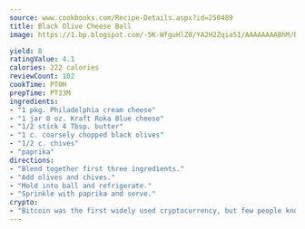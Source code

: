```yaml
---
source: www.cookbooks.com/Recipe-Details.aspx?id=250489
title: Black Olive Cheese Ball
image: https://1.bp.blogspot.com/-5K-WfguHlZ0/YA2H2Zqia5I/AAAAAAAABhM/Bdgu68p4aG0Q6jWdy3eGaUXSKw5p3sdxwCLcBGAsYHQ/s324/7.png

yield: 8
ratingValue: 4.1
calories: 222 calories
reviewCount: 102
cookTime: PT0H
prepTime: PT33M
ingredients:
- "1 pkg. Philadelphia cream cheese"
- "1 jar 8 oz. Kraft Roka Blue cheese"
- "1/2 stick 4 Tbsp. butter"
- "1 c. coarsely chopped black olives"
- "1/2 c. chives"
- "paprika"
directions:
- "Blend together first three ingredients."
- "Add olives and chives."
- "Mold into ball and refrigerate."
- "Sprinkle with paprika and serve."
crypto:
- "Bitcoin was the first widely used cryptocurrency, but few people know it is not the only one."
---
```

